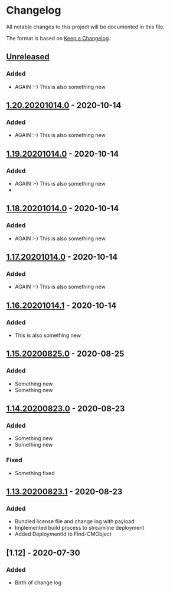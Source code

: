 # Changelog
All notable changes to this project will be documented in this file.

The format is based on [Keep a Changelog](https://keepachangelog.com/en/1.0.0/).

## [Unreleased]
### Added
- AGAIN :-) This is also something new

## [1.20.20201014.0] - 2020-10-14
### Added
- AGAIN :-) This is also something new

## [1.19.20201014.0] - 2020-10-14
### Added
- AGAIN :-) This is also something new
- 
## [1.18.20201014.0] - 2020-10-14
### Added
- AGAIN :-) This is also something new

## [1.17.20201014.0] - 2020-10-14
### Added
- AGAIN :-) This is also something new

## [1.16.20201014.1] - 2020-10-14
### Added
- This is also something new

## [1.15.20200825.0] - 2020-08-25
### Added
- Something new
- Something new

## [1.14.20200823.0] - 2020-08-23
### Added
- Something new
- Something new

### Fixed
- Something fixed

## [1.13.20200823.1] - 2020-08-23
### Added
- Bundled license file and change log with payload
- Implemented build process to streamline deployment
- Added DeploymentId to Find-CMObject

## [1.12] - 2020-07-30
### Added
- Birth of change log

[Unreleased]: https://github.com/codaamok/adamcook-mycicdtestrepo/compare/1.20.20201014.0..HEAD
[1.20.20201014.0]: https://github.com/codaamok/adamcook-mycicdtestrepo/compare/1.19.20201014.0..1.20.20201014.0
[1.19.20201014.0]: https://github.com/codaamok/adamcook-mycicdtestrepo/compare/1.18.20201014.0..1.19.20201014.0
[1.18.20201014.0]: https://github.com/codaamok/adamcook-mycicdtestrepo/compare/1.17.20201014.0..1.18.20201014.0
[1.17.20201014.0]: https://github.com/codaamok/adamcook-mycicdtestrepo/compare/1.16.20201014.1..1.17.20201014.0
[1.16.20201014.1]: https://github.com/codaamok/adamcook-mycicdtestrepo/compare/1.15.20200825.0..1.16.20201014.1
[1.15.20200825.0]: https://github.com/codaamok/adamcook-mycicdtestrepo/compare/1.14.20200823.0..1.15.20200825.0
[1.14.20200823.0]: https://github.com/codaamok/adamcook-mycicdtestrepo/compare/1.13.20200823.1..1.14.20200823.0
[1.13.20200823.1]: https://github.com/codaamok/adamcook-mycicdtestrepo/compare/1.12..1.13.20200823.1
[1.2]: https://github.com/codaamok/PSCMContentMgmt/tree/1.2